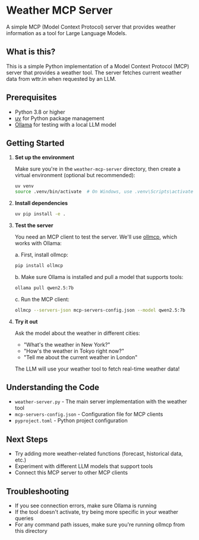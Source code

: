 # Weather MCP Server

A simple MCP (Model Context Protocol) server that provides weather information as a tool for Large Language Models.

## What is this?

This is a simple Python implementation of a Model Context Protocol (MCP) server that provides a weather tool. The server fetches current weather data from wttr.in when requested by an LLM.

## Prerequisites

- Python 3.8 or higher
- [uv](https://github.com/astral-sh/uv) for Python package management
- [Ollama](https://ollama.com/) for testing with a local LLM model

## Getting Started

1. **Set up the environment**

   Make sure you're in the `weather-mcp-server` directory, then create a virtual environment (optional but recommended):
   
   ```bash
   uv venv
   source .venv/bin/activate  # On Windows, use .venv\Scripts\activate
   ```

2. **Install dependencies**

   ```bash
   uv pip install -e .
   ```

3. **Test the server**

   You need an MCP client to test the server. We'll use [ollmcp](https://github.com/jonigl/mcp-client-for-ollama), which works with Ollama:

   a. First, install ollmcp:
   ```bash
   pip install ollmcp
   ```

   b. Make sure Ollama is installed and pull a model that supports tools:
   ```bash
   ollama pull qwen2.5:7b
   ```

   c. Run the MCP client:
   ```bash
   ollmcp --servers-json mcp-servers-config.json --model qwen2.5:7b
   ```

4. **Try it out**

   Ask the model about the weather in different cities:
   - "What's the weather in New York?"
   - "How's the weather in Tokyo right now?"
   - "Tell me about the current weather in London"

   The LLM will use your weather tool to fetch real-time weather data!

## Understanding the Code

- `weather-server.py` - The main server implementation with the weather tool
- `mcp-servers-config.json` - Configuration file for MCP clients
- `pyproject.toml` - Python project configuration

## Next Steps

- Try adding more weather-related functions (forecast, historical data, etc.)
- Experiment with different LLM models that support tools
- Connect this MCP server to other MCP clients

## Troubleshooting

- If you see connection errors, make sure Ollama is running
- If the tool doesn't activate, try being more specific in your weather queries
- For any command path issues, make sure you're running ollmcp from this directory
